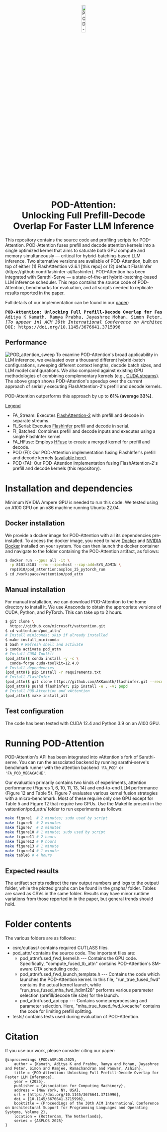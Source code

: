 <p align="center">
  <picture>
    <img alt="POD-Attention" src="https://github.com/user-attachments/assets/61c10fd0-66fe-4cd7-8790-97f50fe5f2ad" width=15%>
  </picture>
</p>

<h1 align="center">
POD-Attention: <br> Unlocking Full Prefill-Decode Overlap 
	For Faster LLM Inference
</h1>
This repository contains the source code and profiling scripts for POD-Attention. POD-Attention fuses prefill and decode attention kernels into a single optimized kernel that aims to saturate both GPU compute and memory simultaneously &mdash; critical for hybrid-batching-based LLM inference.
Two alternative versions are available of POD-Attention, built on top of either (1) FlashAttention v2.6.1 [this repo] or (2) default FlashInfer
(https://github.com/flashinfer-ai/flashinfer). POD-Attention has been integrated with Sarathi-Serve &mdash; a state-of-the-art hybrid-batching-based LLM inference scheduler. This repo contains the source code of POD-Attention, benchmarks for evaluation, and all scripts needed to replicate results reported in the paper.

Full details of our implementation can be found in our [paper](https://arxiv.org/abs/2410.18038):
<pre>
<b>POD-Attention: Unlocking Full Prefill-Decode Overlap for Faster LLM Inference</b>
Aditya K Kamath, Ramya Prabhu, Jayashree Mohan, Simon Peter, Ramachandran Ramjee, Ashish Panwar
<i>[To appear in] ACM 30th International Conference on Architectural Support for Programming Languages and Operating Systems (ASPLOS), 2025</i>
DOI: https://doi.org/10.1145/3676641.3715996
</pre>

## Performance
![POD_attention_sweep](https://github.com/user-attachments/assets/f5d90c6f-4b73-435c-8be5-23dc3fbed7f1)
To examine POD-Attention's broad applicability in LLM inference, we evaluated over a thousand different hybrid-batch configurations, sweeping different context lengths, decode batch sizes, and LLM model configurations.
We also compared against existing GPU methodologies of combining complementary kernels (e.g., [CUDA streams](https://developer.nvidia.com/blog/gpu-pro-tip-cuda-7-streams-simplify-concurrency/)).
The above graph shows POD-Attention's speedup over the current approach of serially executing FlashAttention-2's prefill and decode kernels. 

POD-Attention outperforms this approach by up to <b>61% (average 33%)</b>.

<u>Legend</u>
* FA_Stream: Executes [FlashAttention-2](https://github.com/Dao-AILab/flash-attention) with prefill and decode in separate streams.   
* FI_Serial: Executes [FlashInfer](https://github.com/flashinfer-ai/flashinfer) prefill and decode in serial.   
* FI_Batched: Combines prefill and decode inputs and executes using a single FlashInfer kernel.   
* FA_HFuse: Employs [HFuse](https://github.com/aoli-al/HFuse) to create a merged kernel for prefill and decode.   
* POD (FI): Our POD-Attention implementation fusing FlashInfer's prefill and decode kernels ([available here](https://github.com/AKKamath/flashinfer/)).   
* POD (FA): Our POD-Attention implementation fusing FlashAttention-2's prefill and decode kernels (this repository).   

# Installation and dependencies
Minimum NVIDIA Ampere GPU is needed to run this code. We tested using an A100 GPU on an x86 machine running Ubuntu 22.04.

## Docker installation 
We provide a docker image for POD-Attention with all its dependencies pre-installed. To access the docker image, you need to have [Docker](https://docs.docker.com/engine/installation/) and [NVIDIA Docker](https://github.com/NVIDIA/nvidia-docker/) installed on your system. You can then launch the docker container and navigate to the folder containing the POD-Attention artifact, as follows:
```sh
$ docker run --gpus all -it \
  -p 8181:8181 --rm --ipc=host --cap-add=SYS_ADMIN \
  rnp1910/pod_attention:asplos_25_pytorch_run
$ cd /workspace/vattention/pod_attn  
```

## Manual installation
For manual installation, we can download POD-Attention to the home directory to install it. 
We use Anaconda to obtain the appropriate versions of CUDA, Python, and PyTorch. 
This can take up to 2 hours.
```sh
$ git clone \
  https://github.com/microsoft/vattention.git
$ cd vattention/pod_attn/
# Install miniconda; skip if already installed
$ make install_miniconda
$ bash # Refresh shell and activate
$ conda activate pod_attn
# Install CUDA Toolkit
(pod_attn)$ conda install -y -c \
  conda-forge cuda-toolkit=12.4.0
# Install dependencies
(pod_attn)$ pip install -r requirements.txt
# Install FlashInfer
(pod_attn)$ git clone https://github.com/AKKamath/flashinfer.git --recursive
(pod_attn)$ pushd flashinfer; pip install -e . -v; popd
# Install POD-Attention and vAttention
(pod_attn)$ make install_all
```

## Test configuration
The code has been tested with CUDA 12.4 and Python 3.9 on an A100 GPU.

# Running POD-Attention

POD-Attention's API has been integrated into vAttention's fork of Sarathi-serve. You can run the associated backend by running sarathi-serve's benchmark runner with the attention backend `'FA_POD'` or `'FA_POD_MEGACACHE'`.

Our evaluation primarily contains two kinds of experiments, attention performance (Figures 1, 6, 10, 11, 13, 14) and end-to-end LLM performance (Figure 12 and Table 5). 
Figure 7 evaluates various kernel fusion strategies with a micro-benchmark. Most of these require only one GPU except for Table 5 and Figure 12 that require two GPUs. Use the Makefile present in the vattention/pod_attn/ folder to run experiments as follows:

```sh
make figure1  # 2 minutes; sudo used by script
make figure6  # 2 minutes
make figure7  # 2 minutes
make figure10 # 1 minute; sudo used by script
make figure11 # 2 hours
make figure12 # 9 hours
make figure13 # 1 minute
make figure14 # 1 minute
make table6 # 4 hours
```

## Expected results
The artifact scripts redirect the raw output numbers and logs to the output/ folder, while the plotted graphs can be found in the graphs/ folder. Tables are saved as CSVs in the same folder. Results may have minor runtime variations from those reported in in the paper, but general trends should hold.

# Folder contents
The various folders are as follows:
* csrc/cutlass/ contains required CUTLASS files.
* pod_attn/ contains the source code. The important files are:
	* pod_attn/fused_fwd_kernel.h --- Contains the GPU code. Specifically, "compute_fused_tb_attn" contains POD-Attention's SM-aware CTA scheduling code.
	* pod_attn/fused_fwd_launch_template.h --- Contains the code which launches the POD-Attention kernel. In this file, "run_true_fused_fwd" contains the actual kernel launch, while "run_true_fused_mha_fwd_hdim128" performs various parameter selection (prefill/decode tile size) for the launch.
	* pod_attn/fused_api.cpp --- Contains some preprocessing and parameter selection. Here, "mha_true_fused_fwd_kvcache" contains the code for limiting prefill splitting.
* tests/ contains tests used during evaluation of POD-Attention.

# Citation
If you use our work, please consider citing our paper:
```
@inproceedings {POD:ASPLOS:2025, 
	author = {Kamath, Aditya K and Prabhu, Ramya and Mohan, Jayashree and Peter, Simon and Ramjee, Ramachandran and Panwar, Ashish}, 
	title = {POD-Attention: Unlocking Full Prefill-Decode Overlap for Faster LLM Inference}, 
	year = {2025},
	publisher = {Association for Computing Machinery}, 
	address = {New York, NY, USA}, 
	url = {https://doi.org/10.1145/3676641.3715996}, 
	doi = {10.1145/3676641.3715996}, 
	booktitle = {Proceedings of the 30th ACM International Conference on Architectural Support for Programming Languages and Operating Systems, Volume 2}, 
	location = {Rotterdam, The Netherlands}, 
	series = {ASPLOS 2025}
} 
```
